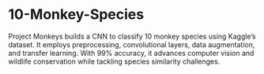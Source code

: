 # 10-Monkey-Species
Project Monkeys builds a CNN to classify 10 monkey species using Kaggle’s dataset. It employs preprocessing, convolutional layers, data augmentation, and transfer learning. With 99% accuracy, it advances computer vision and wildlife conservation while tackling species similarity challenges.
